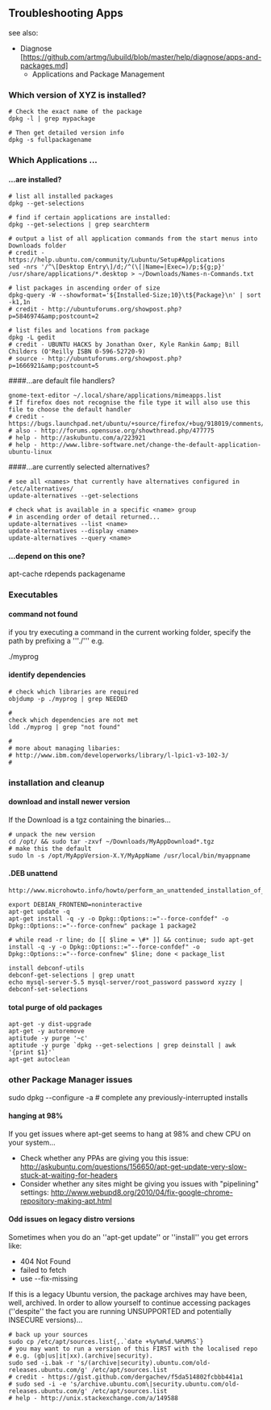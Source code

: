 ## Troubleshooting Apps

see also:

* Diagnose [https://github.com/artmg/lubuild/blob/master/help/diagnose/apps-and-packages.md]
	* Applications and Package Management


### Which version of XYZ is installed?
 
```
# Check the exact name of the package
dpkg -l | grep mypackage

# Then get detailed version info
dpkg -s fullpackagename
```

### Which Applications ...

#### ...are installed? 

```
# list all installed packages
dpkg --get-selections

# find if certain applications are installed:
dpkg --get-selections | grep searchterm

# output a list of all application commands from the start menus into Downloads folder
# credit - https://help.ubuntu.com/community/Lubuntu/Setup#Applications
sed -nrs '/^\[Desktop Entry\]/d;/^(\[|Name=|Exec=)/p;${g;p}' /usr/share/applications/*.desktop > ~/Downloads/Names-n-Commands.txt 

# list packages in ascending order of size
dpkg-query -W --showformat='${Installed-Size;10}\t${Package}\n' | sort -k1,1n
# credit - http://ubuntuforums.org/showpost.php?p=5846974&amp;postcount=2

# list files and locations from package
dpkg -L gedit
# credit - UBUNTU HACKS by Jonathan Oxer, Kyle Rankin &amp; Bill Childers (O'Reilly ISBN 0-596-52720-9)
# source - http://ubuntuforums.org/showpost.php?p=1666921&amp;postcount=5
```

####...are default file handlers?

```
gnome-text-editor ~/.local/share/applications/mimeapps.list
# If firefox does not recognise the file type it will also use this file to choose the default handler
# credit - https://bugs.launchpad.net/ubuntu/+source/firefox/+bug/918019/comments/12
# also - http://forums.opensuse.org/showthread.php/477775
# help - http://askubuntu.com/a/223921
# help - http://www.libre-software.net/change-the-default-application-ubuntu-linux
```

####...are currently selected alternatives?

```
# see all <names> that currently have alternatives configured in /etc/alternatives/
update-alternatives --get-selections

# check what is available in a specific <name> group
# in ascending order of detail returned...
update-alternatives --list <name>
update-alternatives --display <name>
update-alternatives --query <name>
```

#### ...depend on this one? 

 apt-cache rdepends packagename

### Executables 

#### command not found 

if you try executing a command in the current working folder, specify the path by prefixing a '''./''' e.g.

 ./myprog

#### identify dependencies

```
# check which libraries are required
objdump -p ./myprog | grep NEEDED

#
check which dependencies are not met 
ldd ./myprog | grep "not found"

#
# more about managing libaries:
# http://www.ibm.com/developerworks/library/l-lpic1-v3-102-3/
# 
```

### installation and cleanup

#### download and install newer version

If the Download is a tgz containing the binaries...

```
# unpack the new version
cd /opt/ && sudo tar -zxvf ~/Downloads/MyAppDownload*.tgz
# make this the default
sudo ln -s /opt/MyAppVersion-X.Y/MyAppName /usr/local/bin/myappname
```


#### .DEB unattend

```
http://www.microhowto.info/howto/perform_an_unattended_installation_of_a_debian_package.html

export DEBIAN_FRONTEND=noninteractive
apt-get update -q
apt-get install -q -y -o Dpkg::Options::="--force-confdef" -o Dpkg::Options::="--force-confnew" package 1 package2

# while read -r line; do [[ $line = \#* ]] && continue; sudo apt-get install -q -y -o Dpkg::Options::="--force-confdef" -o Dpkg::Options::="--force-confnew" $line; done < package_list

install debconf-utils
debconf-get-selections | grep unatt
echo mysql-server-5.5 mysql-server/root_password password xyzzy | debconf-set-selections
```
#### total purge of old packages

```
apt-get -y dist-upgrade
apt-get -y autoremove
aptitude -y purge '~c'
aptitude -y purge `dpkg --get-selections | grep deinstall | awk '{print $1}'`
apt-get autoclean
```

### other Package Manager issues ###

 sudo dpkg --configure -a      # complete any previously-interrupted installs

#### hanging at 98% ####

If you get issues where apt-get seems to hang at 98% and chew CPU on your system...

* Check whether any PPAs are giving you this issue: http://askubuntu.com/questions/156650/apt-get-update-very-slow-stuck-at-waiting-for-headers
* Consider whether any sites might be giving you issues with "pipelining" settings: http://www.webupd8.org/2010/04/fix-google-chrome-repository-making-apt.html

#### Odd issues on legacy distro versions ####

Sometimes when you do an ''apt-get update'' or ''install'' you get errors like:

* 404 Not Found
* failed to fetch
* use --fix-missing

If this is a legacy Ubuntu version, the package archives may have been, well, archived. In order to allow yourself to continue accessing packages (''despite'' the fact you are running UNSUPPORTED and potentially INSECURE versions)...

```
# back up your sources
sudo cp /etc/apt/sources.list{,.`date +%y%m%d.%H%M%S`}
# you may want to run a version of this FIRST with the localised repo
# e.g. (gb|us|it|xx).(archive|security).
sudo sed -i.bak -r 's/(archive|security).ubuntu.com/old-releases.ubuntu.com/g' /etc/apt/sources.list
# credit - https://gist.github.com/dergachev/f5da514802fcbbb441a1
# sudo sed -i -e 's/archive.ubuntu.com\|security.ubuntu.com/old-releases.ubuntu.com/g' /etc/apt/sources.list
# help - http://unix.stackexchange.com/a/149588
```

